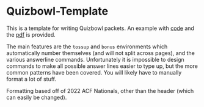 # Quizbowl-Template
This is a template for writing Quizbowl packets. An example with [code](./example.tex) and the [pdf](./example.pdf) is provided.

The main features are the `tossup` and `bonus` environments which automatically number themselves (and will not split across pages), and the various answerline commands. Unfortunately it is impossible to design commands to make all possible answer lines easier to type up, but the more common patterns have been covered. You will likely have to manually format a lot of stuff.

Formatting based off of 2022 ACF Nationals, other than the header (which can easily be changed).
